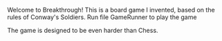 Welcome to Breakthrough!
This is a board game I invented, based on the rules of Conway's Soldiers.
Run file GameRunner to play the game

The game is designed to be even harder than Chess.
